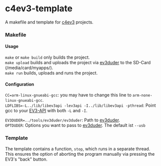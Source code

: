 # c4ev3-template
A makefile and template for [c4ev3](https://github.com/c4ev3) projects.

### Makefile
#### Usage

`make` or `make build` only builds the project.<br>
`make upload` builds and uploads the project via [ev3duder](https://github.com/c4ev3/ev3duder) to the SD-Card (/media/card/myapps/).<br>
`make run` builds, uploads and runs the project.<br>

#### Configuration
`CC=arm-linux-gnueabi-gcc`: you may have to change this line to `arm-none-linux-gnueabi-gcc`.<br>
`LDFLIBS=-L../lib/libev3api -lev3api -I../lib/libev3api -pthread`:
Point gcc to your [EV3-API](https://github.com/c4ev3/EV3-API) with both `-L` and `-I`.

`EV3DUDER=../tools/ev3duder/ev3duder`: Path to [ev3duder](https://github.com/c4ev3/ev3duder).<br>
`OPTDUDER`: Options you want to pass to [ev3duder](https://github.com/c4ev3/ev3duder). The default ist `--usb`<br>


### Template
The template contains a function, `stop`, which runs in a separate thread.<br/>
This ensures the option of aborting the program manually via pressing the EV3's "back" button.
